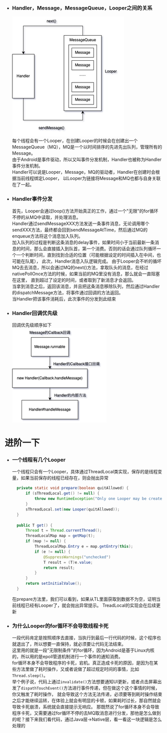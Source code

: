 - ### Handler，Message，MessageQueue，Looper之间的关系
  [![Handler关系图](img/Handler.jpg "Handler关系图")](https://github.com/Huazhiling/CodeNotes/blob/master/src/Android/img/Handler.jpg)  
  每个线程会有一个Looper，在创建Looper的时候会在创建出一个MessageQueue（MQ），MQ是一个以时间排序的先进先出队列，管理所有的Message。  
  由于Android是事件驱动，所以又叫事件分发机制，Handler也被称为Handler事件分发机制。  
  Handler可以说是Looper，Message，MQ的驱动者，Handler在创建时会根据当前线程绑定Looper，
  以Looper为链接将Message和MQ也都与自身关联在了一起。
- ### Handler事件分发
  首先，Looper会通过loop()方法开始真正的工作，通过一个"无限"的for循环不停的从MQ中读取，并处理消息。  
  Handler通过sendMessageXXX方法发送一条事件消息，无论调用哪个sendXXX方法，最终都会回到sendMessageAtTime，然后通过MQ的enqueue方法将这个消息加入队列。  
  加入队列的过程是判断这条消息的delay事件，如果时间小于当前最新一条消息的时间，那么会直接插入到队首，第一个消费。否则的话会通过队列循环一个一个判断时间，直到找到合适的位置（可能根据设定的时间插入在中间，也可能在队尾），
  此次，Handler消息入队逻辑完成。
  由于Looper会不听的循坏MQ去去消息，所以会通过MQ的next()方法，拿取队头的消息，在经过nativePollOnce方法的时候，如果当前的MQ里没有消息，那么就会一直阻塞在这里，
  直到超过了设定的时间，或者取到了新消息才会返回。  
  当拿到消息之后，返回该消息，并且把这条消息移除队列，然后通过Handler的dispatchMessage方法，将事件通过回调的方法返回。  
  当Handler把该事件消耗后，此次事件的分发到此结束

- ### Handler回调优先级
  回调优先级顺序如下  
  [![Handler回调顺序.png](img/Handler回调顺序.png "Handler回调顺序")](https://github.com/Huazhiling/CodeNotes/blob/master/src/Android/img/Handler回调顺序.jpg)

# 进阶一下

- ### 一个线程有几个Looper
  一个线程只会有一个Looper，具体通过ThreadLocal类实现，保存的是线程变量，如果当前保存的线程已经存在，则会抛出异常
  ```java
    private static void prepare(boolean quitAllowed) {
        if (sThreadLocal.get() != null) {
            throw new RuntimeException("Only one Looper may be created per thread");
        }
        sThreadLocal.set(new Looper(quitAllowed));
    }
  
    public T get() {
        Thread t = Thread.currentThread();
        ThreadLocalMap map = getMap(t);
        if (map != null) {
            ThreadLocalMap.Entry e = map.getEntry(this);
            if (e != null) {
                @SuppressWarnings("unchecked")
                T result = (T)e.value;
                return result;
            }
        }
        return setInitialValue();
    }
  ```
  在prepare方法里，我们可以看到，如果从TL里面获取到数据不为空，证明当前线程已经有Looper了，就会抛出异常提示。
  TreadLocal的实现会在后续更新

- ### 为什么Looper的for循环不会导致线程卡死
  一段代码肯定是按照顺序去直接，当执行到最后一行代码的时候，这个程序也就退出了，所以想要一直保持，就必须要让代码无法结束。  
  这里用的就是一段"无限制条件"的for循环，因为Android是基于Linux内核的，所以用的是epoll管道机制进行一个事件的通知消费。  
  for循环本身不会导致程序的卡死，宕机。真正造成卡死的原因，是因为在某些方法里做了耗时操作，又或者说做了超过规定时间的事情，比如`Thread.sleep()`。   
  举个例子说，代码上通过`invalidate()`方法想要通知UI更新，或者点击屏幕出发了`dispathTouchEvent()`方法进行事件传递，但在做这个这个事情的时候，你又触发了耗时操作，
  就会导致这个方法无法传递，必须要等到耗时操作结束之后才能继续运转，在体验上就会有明显的卡顿，如果耗时过长，那自然就会导致卡死崩溃，系统就会直接提示无响应。
  那既然说了for循环本身不会导致程序卡死，又需要通过for循环不停的去MQ取消息进行分发，那他是怎么做到的呢？接下来我们看代码，通过Java层->Native层，看一看这一块逻辑是怎么处理的
